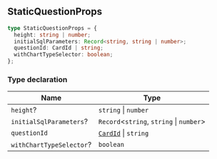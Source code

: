 ## StaticQuestionProps

```ts
type StaticQuestionProps = {
  height: string | number;
  initialSqlParameters: Record<string, string | number>;
  questionId: CardId | string;
  withChartTypeSelector: boolean;
};
```

### Type declaration

| Name | Type |
| ------ | ------ |
| <a id="height"></a> `height`? | `string` \| `number` |
| <a id="initialsqlparameters"></a> `initialSqlParameters`? | `Record`\<`string`, `string` \| `number`\> |
| <a id="questionid"></a> `questionId` | [`CardId`](../internal.md#cardid-1) \| `string` |
| <a id="withcharttypeselector"></a> `withChartTypeSelector`? | `boolean` |
